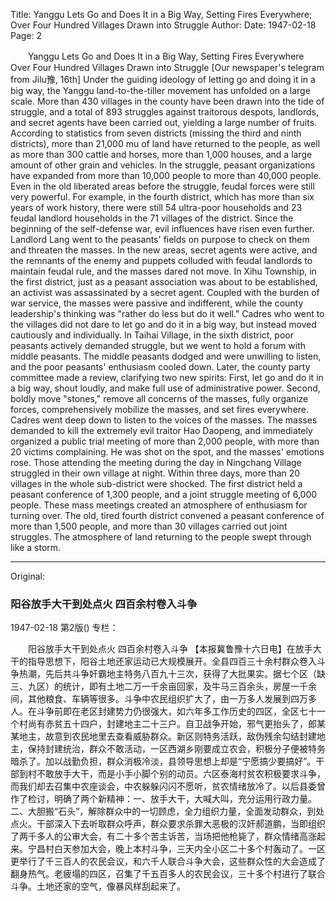 Title: Yanggu Lets Go and Does It in a Big Way, Setting Fires Everywhere; Over Four Hundred Villages Drawn into Struggle
Author:
Date: 1947-02-18
Page: 2
    
　　Yanggu Lets Go and Does It in a Big Way, Setting Fires Everywhere
    Over Four Hundred Villages Drawn into Struggle
    [Our newspaper's telegram from Jilu豫, 16th] Under the guiding ideology of letting go and doing it in a big way, the Yanggu land-to-the-tiller movement has unfolded on a large scale. More than 430 villages in the county have been drawn into the tide of struggle, and a total of 893 struggles against traitorous despots, landlords, and secret agents have been carried out, yielding a large number of fruits. According to statistics from seven districts (missing the third and ninth districts), more than 21,000 mu of land have returned to the people, as well as more than 300 cattle and horses, more than 1,000 houses, and a large amount of other grain and vehicles. In the struggle, peasant organizations have expanded from more than 10,000 people to more than 40,000 people. Even in the old liberated areas before the struggle, feudal forces were still very powerful. For example, in the fourth district, which has more than six years of work history, there were still 54 ultra-poor households and 23 feudal landlord households in the 71 villages of the district. Since the beginning of the self-defense war, evil influences have risen even further. Landlord Lang went to the peasants' fields on purpose to check on them and threaten the masses. In the new areas, secret agents were active, and the remnants of the enemy and puppets colluded with feudal landlords to maintain feudal rule, and the masses dared not move. In Xihu Township, in the first district, just as a peasant association was about to be established, an activist was assassinated by a secret agent. Coupled with the burden of war service, the masses were passive and indifferent, while the county leadership's thinking was "rather do less but do it well." Cadres who went to the villages did not dare to let go and do it in a big way, but instead moved cautiously and individually. In Taihai Village, in the sixth district, poor peasants actively demanded struggle, but we went to hold a forum with middle peasants. The middle peasants dodged and were unwilling to listen, and the poor peasants' enthusiasm cooled down. Later, the county party committee made a review, clarifying two new spirits: First, let go and do it in a big way, shout loudly, and make full use of administrative power. Second, boldly move "stones," remove all concerns of the masses, fully organize forces, comprehensively mobilize the masses, and set fires everywhere. Cadres went deep down to listen to the voices of the masses. The masses demanded to kill the extremely evil traitor Hao Daopeng, and immediately organized a public trial meeting of more than 2,000 people, with more than 20 victims complaining. He was shot on the spot, and the masses' emotions rose. Those attending the meeting during the day in Ningchang Village struggled in their own village at night. Within three days, more than 20 villages in the whole sub-district were shocked. The first district held a peasant conference of 1,300 people, and a joint struggle meeting of 6,000 people. These mass meetings created an atmosphere of enthusiasm for turning over. The old, tired fourth district convened a peasant conference of more than 1,500 people, and more than 30 villages carried out joint struggles. The atmosphere of land returning to the people swept through like a storm.



<hr /> 

Original: 


### 阳谷放手大干到处点火  四百余村卷入斗争

1947-02-18
第2版()
专栏：

　　阳谷放手大干到处点火
    四百余村卷入斗争
    【本报冀鲁豫十六日电】在放手大干的指导思想下，阳谷土地还家运动已大规模展开。全县四百三十余村群众卷入斗争热潮，先后共斗争奸霸地主特务八百九十三次，获得了大批果实。据七个区（缺三、九区）的统计，即有土地二万一千余亩回家，及牛马三百余头，房屋一千余间，其他粮食、车辆等很多。斗争中农民组织扩大了，由一万多人发展到四万多人。在斗争前即在老区封建势力仍很强大，如六年多工作历史的四区，全区七十一个村尚有赤贫五十四户，封建地主二十三户。自卫战争开始，邪气更抬头了，郎某某地主，故意到农民地里去查看威胁群众。新区则特务活跃，敌伪残余勾结封建地主，保持封建统治，群众不敢活动，一区西湖乡刚要成立农会，积极分子便被特务暗杀了。加以战勤负担，群众消极冷淡，县领导思想上却是“宁愿搞少要搞好”。干部到村不敢放手大干，而是小手小脚个别的动员。六区泰海村贫农积极要求斗争，而我们却去召集中农座谈会，中农躲躲闪闪不愿听，贫农情绪放冷了。以后县委曾作了检讨，明确了两个新精神：一、放手大干，大喊大叫，充分运用行政力量。二、大胆搬“石头”，解除群众中的一切顾虑，全力组织力量，全面发动群众，到处点火。干部深入下去听取群众呼声，群众要求杀罪大恶极的汉奸郝道鹏，当即组织了两千多人的公审大会，有二十多个苦主诉苦，当场把他枪毙了，群众情绪高涨起来。宁昌村白天参加大会，晚上本村斗争，三天内全小区二十多个村轰动了。一区更举行了千三百人的农民会议，和六千人联合斗争大会，这些群众性的大会造成了翻身热气。老疲塌的四区，召集了千五百多人的农民会议，三十多个村进行了联合斗争。土地还家的空气，像暴风样刮起来了。
